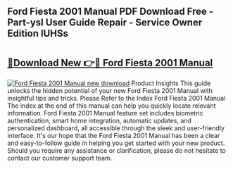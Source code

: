 ## Ford Fiesta 2001 Manual PDF Download Free - Part-ysI User Guide Repair - Service Owner Edition lUHSs

# <h2><a href="http://cf29081.oget.top/?id=Ford+Fiesta+2001+Manual">🔗Download New 👉🔴 Ford Fiesta 2001 Manual</a></h2>

[![Ford Fiesta 2001 Manual new download](https://i.imgur.com/5g1atiW.png)](http://cf29081.oget.top/?id=Ford+Fiesta+2001+Manual)
Product Insights This guide unlocks the hidden potential of your new Ford Fiesta 2001 Manual with insightful tips and tricks. Please Refer to the Index Ford Fiesta 2001 Manual The index at the end of this manual can help you quickly locate relevant information. Ford Fiesta 2001 Manual feature set includes biometric authentication, smart home integration, automatic updates, and personalized dashboard, all accessible through the sleek and user-friendly interface. It's our hope that the Ford Fiesta 2001 Manual has been a clear and easy-to-follow guide in helping you get started with your new product. Should you require any assistance or clarification, please do not hesitate to contact our customer support team.
